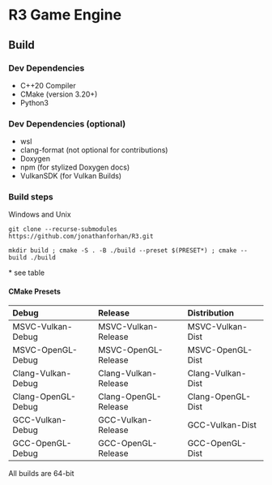 # R3 Game Engine

## Build

### Dev Dependencies

- C++20 Compiler
- CMake (version 3.20+)
- Python3

### Dev Dependencies (optional)

- wsl
- clang-format (not optional for contributions)
- Doxygen
- npm (for stylized Doxygen docs)
- VulkanSDK (for Vulkan Builds)

### Build steps

Windows and Unix

```git clone --recurse-submodules https://github.com/jonathanforhan/R3.git```

```mkdir build ; cmake -S . -B ./build --preset $(PRESET*) ; cmake --build ./build```

\* see table

#### CMake Presets

| Debug                | Release                | Distribution        |
|:-------------------- |:---------------------- |:------------------- |
| MSVC-Vulkan-Debug	   | MSVC-Vulkan-Release    | MSVC-Vulkan-Dist    |
| MSVC-OpenGL-Debug    | MSVC-OpenGL-Release    | MSVC-OpenGL-Dist    |
| Clang-Vulkan-Debug   | Clang-Vulkan-Release   | Clang-Vulkan-Dist	  |
| Clang-OpenGL-Debug   | Clang-OpenGL-Release   | Clang-OpenGL-Dist   |
| GCC-Vulkan-Debug	   | GCC-Vulkan-Release     | GCC-Vulkan-Dist     |
| GCC-OpenGL-Debug     | GCC-OpenGL-Release     | GCC-OpenGL-Dist     |

All builds are 64-bit
